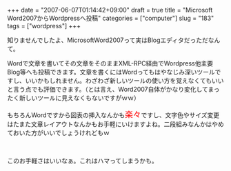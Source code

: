 +++
date = "2007-06-07T01:14:42+09:00"
draft = true
title = "Microsoft Word2007からWordpressへ投稿"
categories = ["computer"]
slug = "183"
tags = ["wordpress"]
+++

<p>知りませんでしたよ、MicrosoftWord2007って実はBlogエディタだっただなんて。
</p><p><img align="left" src="/images/2007/06/060607_1619_MicrosoftWo1.jpg" alt=""/>Wordで文章を書いてその文章をそのままXML-RPC経由でWordpress他主要Blog等へも投稿できます。文章を書くにはWordってもはやなじみ深いツールですし、いいかもしれません。わざわざ新しいツールの使い方を覚えなくてもいいと言う点でも評価できます。（とは言え、Word2007自体がかなり変化してまったく新しいツールに見えなくもないですがｗｗ）
</p><p>もちろんWordですから図表の挿入なんかも<span style="color:red; font-size:14pt">楽々</span>ですし、文字色やサイズ変更はたまた文章レイアウトなんかもお手軽にいけますよね。二段組みなんかはやめておいた方がいいでしょうけれどもｗ
</p><p>
 </p><p>このお手軽さはいいなぁ。これはハマってしまうかも。
</p>
